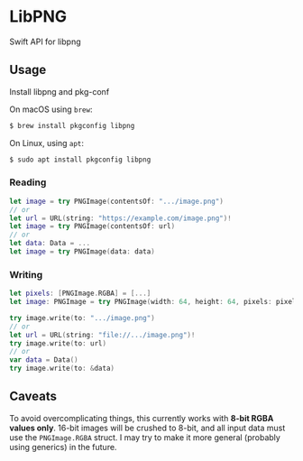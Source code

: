 # LibPNG

Swift API for libpng

## Usage

Install libpng and pkg-conf

On macOS using `brew`:
```bash
$ brew install pkgconfig libpng
```

On Linux, using `apt`:
```bash
$ sudo apt install pkgconfig libpng
```

### Reading

```swift
let image = try PNGImage(contentsOf: ".../image.png")
// or
let url = URL(string: "https://example.com/image.png")!
let image = try PNGImage(contentsOf: url)
// or
let data: Data = ...
let image = try PNGImage(data: data)
```

### Writing

```swift
let pixels: [PNGImage.RGBA] = [...]
let image: PNGImage = try PNGImage(width: 64, height: 64, pixels: pixels)

try image.write(to: ".../image.png")
// or
let url = URL(string: "file://.../image.png")!
try image.write(to: url)
// or
var data = Data()
try image.write(to: &data)
```

## Caveats

To avoid overcomplicating things, this currently works with **8-bit RGBA values only**. 16-bit images will be crushed to 8-bit, and all input data must use the `PNGImage.RGBA` struct. I may try to make it more general (probably using generics) in the future.
